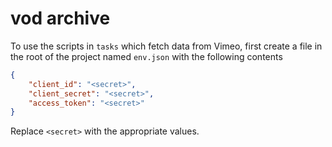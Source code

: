 # vod archive

To use the scripts in `tasks` which fetch data from Vimeo, first create a file
in the root of the project named `env.json` with the following contents

```json
{
    "client_id": "<secret>",
    "client_secret": "<secret>",
    "access_token": "<secret>"
}
```

Replace `<secret>` with the appropriate values.

